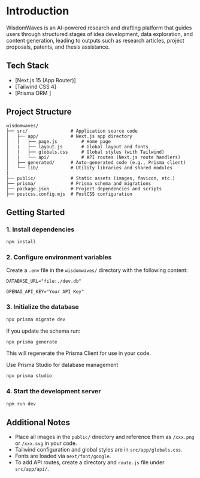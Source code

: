 # Introduction

WisdomWaves is an AI-powered research and drafting platform that guides users through structured stages of idea development, data exploration, and content generation, leading to outputs such as research articles, project proposals, patents, and thesis assistance.

## Tech Stack
- [Next.js 15 (App Router)]
- [Tailwind CSS 4]
- [Prisma ORM ]
## Project Structure

```
wisdomwaves/
├── src/                # Application source code
│   ├── app/            # Next.js app directory
│   |   ├── page.js         # Home page
│   |   ├── layout.js       # Global layout and fonts
│   |   ├── globals.css     # Global styles (with Tailwind)
│   |   └── api/            # API routes (Next.js route handlers)
│   ├── generated/      # Auto-generated code (e.g., Prisma client)
│   └── lib/            # Utility libraries and shared modules
|
├── public/             # Static assets (images, favicon, etc.)
├── prisma/             # Prisma schema and migrations
├── package.json        # Project dependencies and scripts
├── postcss.config.mjs  # PostCSS configuration

```

## Getting Started

### 1. Install dependencies

```bash
npm install
```

### 2. Configure environment variables

Create a `.env` file in the `wisdomwaves/` directory with the following content:

```
DATABASE_URL="file:./dev.db"
```
```
OPENAI_API_KEY="Your API Key"
```

### 3. Initialize the database

```bash
npx prisma migrate dev
```
If you update the schema  run:
  ```bash
  npx prisma generate
  ```
  This will regenerate the Prisma Client for use in your code.

  Use Prisma Studio for database management 

```bash
npx prisma studio
```


### 4. Start the development server

```bash
npm run dev
```


## Additional Notes
- Place all images in the `public/` directory and reference them as `/xxx.png` or `/xxx.svg` in your code.
- Tailwind configuration and global styles are in `src/app/globals.css`.
- Fonts are loaded via `next/font/google`.
- To add API routes, create a directory and `route.js` file under `src/app/api/`.



